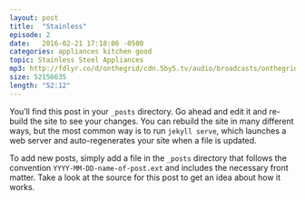 ```yaml
---
layout: post
title:  "Stainless"
episode: 2
date:   2016-02-21 17:18:06 -0500
categories: appliances kitchen good
topic: Stainless Steel Appliances
mp3: http://fdlyr.co/d/onthegrid/cdn.5by5.tv/audio/broadcasts/onthegrid/2016/onthegrid-154.mp3
size: 52156635
length: "52:12"
---
```

You’ll find this post in your `_posts` directory. Go ahead and edit it and re-build the site to see your changes. You can rebuild the site in many different ways, but the most common way is to run `jekyll serve`, which launches a web server and auto-regenerates your site when a file is updated.

To add new posts, simply add a file in the `_posts` directory that follows the convention `YYYY-MM-DD-name-of-post.ext` and includes the necessary front matter. Take a look at the source for this post to get an idea about how it works.

[jekyll-talk]: https://talk.jekyllrb.com/
